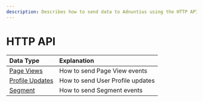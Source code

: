 ```yaml
---
description: Describes how to send data to Adnuntius using the HTTP API.
---
```


# HTTP API

| Data Type | Explanation |
| :--- | :--- |
| [Page Views](http-page-view.md) | How to send Page View events |
| [Profile Updates](http-profile.md) | How to send User Profile updates |
| [Segment](http-segment.md) | How to send Segment events |
